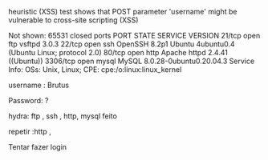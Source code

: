 heuristic (XSS) test shows that POST parameter 'username' might be vulnerable to cross-site scripting (XSS)

Not shown: 65531 closed ports
PORT     STATE SERVICE VERSION
21/tcp   open  ftp     vsftpd 3.0.3
22/tcp   open  ssh     OpenSSH 8.2p1 Ubuntu 4ubuntu0.4 (Ubuntu Linux; protocol 2.0)
80/tcp   open  http    Apache httpd 2.4.41 ((Ubuntu))
3306/tcp open  mysql   MySQL 8.0.28-0ubuntu0.20.04.3
Service Info: OSs: Unix, Linux; CPE: cpe:/o:linux:linux_kernel

username : Brutus

Password: ? 

hydra: ftp , ssh , http, mysql feito 

repetir :http ,

Tentar fazer login